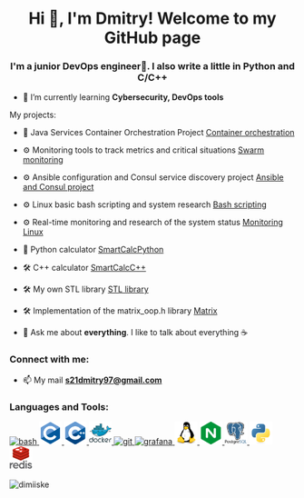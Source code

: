 <h1 align="center">Hi 👋, I'm Dmitry! Welcome to my GitHub page</h1>
<h3 align="center">I'm a junior DevOps engineer🐧. I also write a little in Python and C/C++</h3>

- 🌱 I’m currently learning **Cybersecurity, DevOps tools**

My projects:

- 🐳 Java Services Container Orchestration Project [Container orchestration](https://github.com/Dimiiske/container-orchestration-basics)

- ⚙️ Monitoring tools to track metrics and critical situations [Swarm monitoring](https://github.com/Dimiiske/Swarm-Monitoring)

- ⚙️ Ansible configuration and Consul service discovery project [Ansible and Consul project](https://github.com/Dimiiske/Configuration-via-Ansible)

- ⚙️ Linux basic bash scripting and system research [Bash scripting](https://github.com/Dimiiske/monitoring_v1)

- ⚙️ Real-time monitoring and research of the system status [Monitoring Linux](https://github.com/Dimiiske/Monitoring)

- 🐍 Python calculator [SmartCalcPython](https://github.com/Dimiiske/SmartCalc-v3.0)

- 🛠 C++ calculator [SmartCalcC++](https://github.com/Dimiiske/SmartCalc)

- 🛠 My own STL library [STL library](https://github.com/Dimiiske/stl_containers)

- 🛠 Implementation of the matrix_oop.h library [Matrix](https://github.com/Dimiiske/matrix)

- 💬 Ask me about **everything**. I like to talk about everything ☕

<h3 align="left">Connect with me:</h3>

- 📫 My mail **s21dmitry97@gmail.com**

<p align="left">
</p>

<h3 align="left">Languages and Tools:</h3>
<p align="left"> <a href="https://www.gnu.org/software/bash/" target="_blank" rel="noreferrer"> <img src="https://www.vectorlogo.zone/logos/gnu_bash/gnu_bash-icon.svg" alt="bash" width="40" height="40"/> </a> <a href="https://www.cprogramming.com/" target="_blank" rel="noreferrer"> <img src="https://raw.githubusercontent.com/devicons/devicon/master/icons/c/c-original.svg" alt="c" width="40" height="40"/> </a> <a href="https://www.w3schools.com/cpp/" target="_blank" rel="noreferrer"> <img src="https://raw.githubusercontent.com/devicons/devicon/master/icons/cplusplus/cplusplus-original.svg" alt="cplusplus" width="40" height="40"/> </a> <a href="https://www.docker.com/" target="_blank" rel="noreferrer"> <img src="https://raw.githubusercontent.com/devicons/devicon/master/icons/docker/docker-original-wordmark.svg" alt="docker" width="40" height="40"/> </a> <a href="https://git-scm.com/" target="_blank" rel="noreferrer"> <img src="https://www.vectorlogo.zone/logos/git-scm/git-scm-icon.svg" alt="git" width="40" height="40"/> </a> <a href="https://grafana.com" target="_blank" rel="noreferrer"> <img src="https://www.vectorlogo.zone/logos/grafana/grafana-icon.svg" alt="grafana" width="40" height="40"/> </a> <a href="https://www.linux.org/" target="_blank" rel="noreferrer"> <img src="https://raw.githubusercontent.com/devicons/devicon/master/icons/linux/linux-original.svg" alt="linux" width="40" height="40"/> </a> <a href="https://www.nginx.com" target="_blank" rel="noreferrer"> <img src="https://raw.githubusercontent.com/devicons/devicon/master/icons/nginx/nginx-original.svg" alt="nginx" width="40" height="40"/> </a> <a href="https://www.postgresql.org" target="_blank" rel="noreferrer"> <img src="https://raw.githubusercontent.com/devicons/devicon/master/icons/postgresql/postgresql-original-wordmark.svg" alt="postgresql" width="40" height="40"/> </a> <a href="https://www.python.org" target="_blank" rel="noreferrer"> <img src="https://raw.githubusercontent.com/devicons/devicon/master/icons/python/python-original.svg" alt="python" width="40" height="40"/> </a> <a href="https://redis.io" target="_blank" rel="noreferrer"> <img src="https://raw.githubusercontent.com/devicons/devicon/master/icons/redis/redis-original-wordmark.svg" alt="redis" width="40" height="40"/> </a> </p>

<p><img align="center" src="https://github-readme-stats.vercel.app/api/top-langs?username=dimiiske&show_icons=true&locale=en&layout=compact" alt="dimiiske" /></p>

